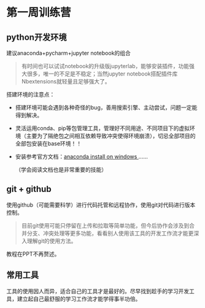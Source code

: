 # 第一周训练营

## python开发环境

建议anaconda+pycharm+jupyter notebook的组合

>  有时间也可以试试notebook的升级版jupyterlab，能够安装插件，功能强大很多，唯一的不足是不稳定；当然jupyter notebook搭配插件库Nbextensions就轻量且足够强大了。

搭建环境的注意点：

- 搭建环境可能会遇到各种奇怪的bug，善用搜索引擎、主动尝试，问题一定能得到解决。

- 灵活运用conda、pip等包管理工具，管理好不同用途、不同项目下的虚拟环境（主要为了隔绝包之间相互依赖导致冲突使得环境崩溃），切忌全部项目的全部包安装在base环境！！

- 安装参考官方文档：[anaconda install on windows ](https://docs.anaconda.com/anaconda/install/windows/)......

  （学会阅读文档也是非常重要的技能）

## git + github

使用github（可能需要科学）进行代码托管和远程协作，使用git对代码进行版本控制。

>  目前git使用可能只停留在上传和拉取等简单功能，但今后协作会涉及到合并分支、冲突处理等更多功能，看看别人使用该工具的开发工作流才能更深入理解git的使用方法。

教程在PPT不再赘述。

## 常用工具

工具的使用因人而异，适合自己的工具才是最好的。尽早找到趁手的学习开发工具，建立起自己最舒服的学习工作流才能学得事半功倍。



[^最后]: 工欲善其事，必先利其器。经过这一周相信大家都对接下来的小组学习能做好充分的准备了\\(￣︶￣*\))~

